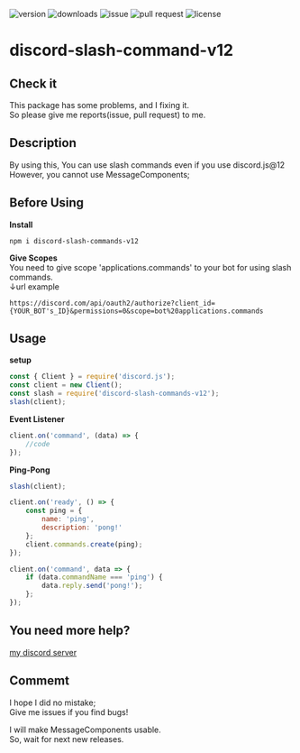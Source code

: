 ![version](https://img.shields.io/npm/v/discord-slash-commands-v12?style=flat-square) ![downloads](https://img.shields.io/npm/dt/discord-slash-commands-v12?style=flat-square) ![issue](https://img.shields.io/github/issues/Mametaro-discord/discord-slash-command-v12?style=flat-square) ![pull request](https://img.shields.io/github/issues-pr/Mametaro-discord/discord-slash-command-v12?style=flat-square) ![license](https://img.shields.io/github/license/Mametaro-discord/discord-slash-command-v12?style=flat-square)
# discord-slash-command-v12
 
## Check it
This package has some problems, and I fixing it.  
So please give me reports(issue, pull request) to me.

## Description 
By using this, You can use slash commands even if you use discord.js@12  
However, you cannot use MessageComponents;  

## Before Using
**Install**  
```
npm i discord-slash-commands-v12 
```  
  
**Give Scopes**  
You need to give scope 'applications.commands' to your bot for using slash commands.  
↓url example
```
https://discord.com/api/oauth2/authorize?client_id={YOUR_BOT's_ID}&permissions=0&scope=bot%20applications.commands
```

## Usage 
**setup** 
```js
const { Client } = require('discord.js');
const client = new Client();
const slash = require('discord-slash-commands-v12');
slash(client);
``` 

**Event Listener** 
```js
client.on('command', (data) => {
	//code
});
``` 

**Ping-Pong** 
```js
slash(client);

client.on('ready', () => {
	const ping = {
		name: 'ping',
		description: 'pong!'
	};
	client.commands.create(ping);
});

client.on('command', data => {
	if (data.commandName === 'ping') {
		data.reply.send('pong!');
	};
});
``` 

## You need more help?
[my discord server](https://discord.gg/UQSUBHwM7T)

## Commemt
I hope I did no mistake;  
Give me issues if you find bugs!  
 
I will make MessageComponents usable.  
So, wait for next new releases.  